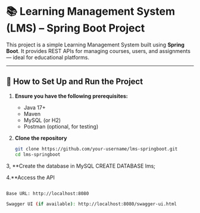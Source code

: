 # 📚 Learning Management System (LMS) – Spring Boot Project

This project is a simple Learning Management System built using **Spring Boot**. It provides REST APIs for managing courses, users, and assignments — ideal for educational platforms.

---

## 🚀 How to Set Up and Run the Project

1. **Ensure you have the following prerequisites:**
   - Java 17+
   - Maven
   - MySQL (or H2)
   - Postman (optional, for testing)

2. **Clone the repository**
   ```bash
   git clone https://github.com/your-username/lms-springboot.git
   cd lms-springboot

 3, **Create the database in MySQL
 CREATE DATABASE lms;

4.**Access the API
  ~~~bash

Base URL: http://localhost:8080

Swagger UI (if available): http://localhost:8080/swagger-ui.html
